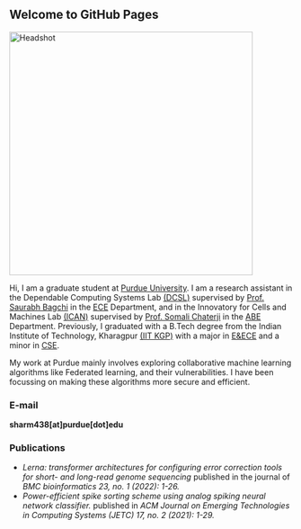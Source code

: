 ## Welcome to GitHub Pages
<img width="433" alt="Headshot" src="https://user-images.githubusercontent.com/70724062/184516645-b58cfaf6-724f-4e90-b4c7-8b72043494a1.PNG">

Hi, I am a graduate student at [Purdue University](https://www.purdue.edu/). I am a research assistant in the Dependable Computing Systems Lab [(DCSL)](https://engineering.purdue.edu/dcsl/) supervised by [Prof. Saurabh Bagchi](https://saurabhbagchi.us) in the [ECE](https://engineering.purdue.edu/ECE) Department, and in the Innovatory for Cells and Machines Lab [(ICAN)](https://schaterji.io/research/) supervised by [Prof. Somali Chaterji](https://schaterji.io/) in the [ABE](https://engineering.purdue.edu/ABE) Department. Previously, I graduated with a B.Tech degree from the Indian Institute of Technology, Kharagpur [(IIT KGP)](http://www.iitkgp.ac.in/) with a major in [E&ECE](http://www.iitkgp.ac.in/department/EC) and a minor in [CSE](http://cse.iitkgp.ac.in/).

My work at Purdue mainly involves exploring collaborative machine learning algorithms like Federated learning, and their vulnerabilities. I have been focussing on making these algorithms more secure and efficient.

### E-mail

**sharm438[at]purdue[dot]edu**

### Publications
- _Lerna: transformer architectures for configuring error correction tools for short- and long-read genome sequencing_ published in the journal of _BMC bioinformatics 23, no. 1 (2022): 1-26._
- _Power-efficient spike sorting scheme using analog spiking neural network classifier._ published in _ACM Journal on Emerging Technologies in Computing Systems (JETC) 17, no. 2 (2021): 1-29._

